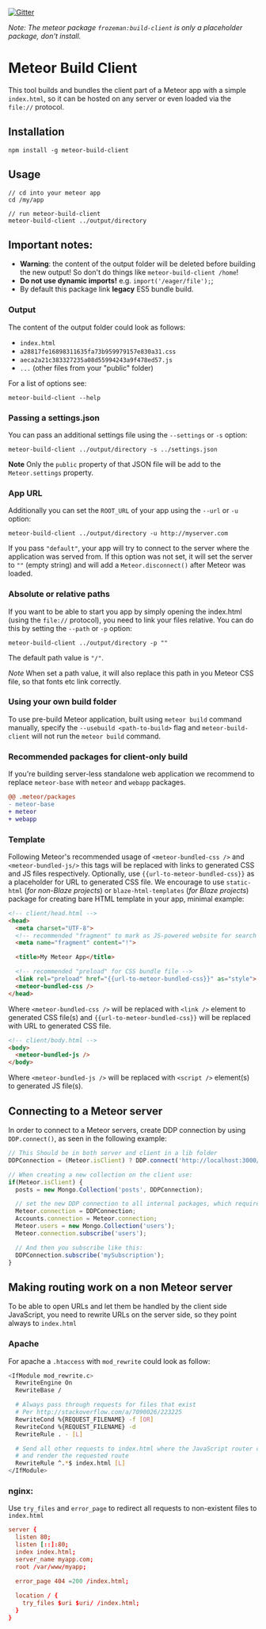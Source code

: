 [![Gitter](https://badges.gitter.im/Join%20Chat.svg)](https://gitter.im/frozeman/meteor-build-client?utm_source=badge&utm_medium=badge&utm_campaign=pr-badge&utm_content=badge)

*Note: The meteor package `frozeman:build-client` is only a placeholder package, don't install.*

# Meteor Build Client

This tool builds and bundles the client part of a Meteor app with a simple `index.html`, so it can be hosted on any server or even loaded via the `file://` protocol.

## Installation

```shell
npm install -g meteor-build-client
```

## Usage

```shell
// cd into your meteor app
cd /my/app

// run meteor-build-client
meteor-build-client ../output/directory
```

## Important notes:

- __Warning__: the content of the output folder will be deleted before building the new output! So don't do things like `meteor-build-client /home`!
- __Do not use dynamic imports!__ e.g. `import('/eager/file');`;
- By default this package link __legacy__ ES5 bundle build.

### Output

The content of the output folder could look as follows:

- `index.html`
- `a28817fe16898311635fa73b959979157e830a31.css`
- `aeca2a21c383327235a08d55994243a9f478ed57.js`
- `...` (other files from your "public" folder)

For a list of options see:

```shell
meteor-build-client --help
```

### Passing a settings.json

You can pass an additional settings file using the `--settings` or `-s` option:

```shell
meteor-build-client ../output/directory -s ../settings.json
```

**Note** Only the `public` property of that JSON file will be add to the `Meteor.settings` property.

### App URL

Additionally you can set the `ROOT_URL` of your app using the `--url` or `-u` option:

```shell
meteor-build-client ../output/directory -u http://myserver.com
```

If you pass `"default"`, your app will try to connect to the server where the application was served from. If this option was not set, it will set the server to `""` (empty string) and will add a `Meteor.disconnect()` after Meteor was loaded.

### Absolute or relative paths

If you want to be able to start you app by simply opening the index.html (using the `file://` protocol), you need to link your files relative. You can do this by setting the `--path` or `-p` option:

```shell
meteor-build-client ../output/directory -p ""
```

The default path value is `"/"`.

*Note* When set a path value, it will also replace this path in you Meteor CSS file, so that fonts etc link correctly.

### Using your own build folder

To use pre-build Meteor application, built using `meteor build` command manually, specify the `--usebuild <path-to-build>` flag and `meteor-build-client` will not run the `meteor build` command.

### Recommended packages for client-only build

If you're building server-less standalone web application we recommend to replace `meteor-base` with `meteor` and `webapp` packages.

```diff
@@ .meteor/packages
- meteor-base
+ meteor
+ webapp
```

### Template

Following Meteor's recommended usage of `<meteor-bundled-css />` and `<meteor-bundled-js/>` this tags will be replaced with links to generated CSS and JS files respectively. Optionally, use `{{url-to-meteor-bundled-css}}` as a placeholder for URL to generated CSS file. We encourage to use `static-html` (*for non-Blaze projects*) or `blaze-html-templates` (*for Blaze projects*) package for creating bare HTML template in your app, minimal example:

```html
<!-- client/head.html -->
<head>
  <meta charset="UTF-8">
  <!-- recommended "fragment" to mark as JS-powered website for search engines -->
  <meta name="fragment" content="!">

  <title>My Meteor App</title>

  <!-- recommended "preload" for CSS bundle file -->
  <link rel="preload" href="{{url-to-meteor-bundled-css}}" as="style">
  <meteor-bundled-css />
</head>
```

Where `<meteor-bundled-css />` will be replaced with `<link />` element to generated CSS file(s) and `{{url-to-meteor-bundled-css}}` will be replaced with URL to generated CSS file.

```html
<!-- client/body.html -->
<body>
  <meteor-bundled-js />
</body>
```

Where `<meteor-bundled-js />` will be replaced with `<script />` element(s) to generated JS file(s).

## Connecting to a Meteor server

In order to connect to a Meteor servers, create DDP connection by using `DDP.connect()`, as seen in the following example:

```js
// This Should be in both server and client in a lib folder
DDPConnection = (Meteor.isClient) ? DDP.connect('http://localhost:3000/') : {};

// When creating a new collection on the client use:
if(Meteor.isClient) {
  posts = new Mongo.Collection('posts', DDPConnection);

  // set the new DDP connection to all internal packages, which require one
  Meteor.connection = DDPConnection;
  Accounts.connection = Meteor.connection;
  Meteor.users = new Mongo.Collection('users');
  Meteor.connection.subscribe('users');

  // And then you subscribe like this:
  DDPConnection.subscribe('mySubscription');
}
```

## Making routing work on a non Meteor server

To be able to open URLs and let them be handled by the client side JavaScript, you need to rewrite URLs on the server side, so they point always to `index.html`

### Apache

For apache a `.htaccess` with `mod_rewrite` could look as follow:

```bash
<IfModule mod_rewrite.c>
  RewriteEngine On
  RewriteBase /

  # Always pass through requests for files that exist
  # Per http://stackoverflow.com/a/7090026/223225
  RewriteCond %{REQUEST_FILENAME} -f [OR]
  RewriteCond %{REQUEST_FILENAME} -d
  RewriteRule . - [L]

  # Send all other requests to index.html where the JavaScript router can take over
  # and render the requested route
  RewriteRule ^.*$ index.html [L]
</IfModule>
```

### nginx:

Use `try_files` and `error_page` to redirect all requests to non-existent files to `index.html`

```conf
server {
  listen 80;
  listen [::]:80;
  index index.html;
  server_name myapp.com;
  root /var/www/myapp;

  error_page 404 =200 /index.html;
  
  location / {
    try_files $uri $uri/ /index.html;
  }
}
```
